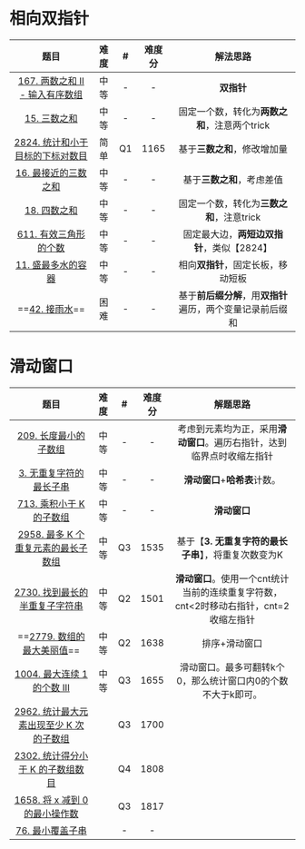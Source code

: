 # 相向双指针

|                             题目                             | 难度 |  #   | 难度分 |                          解法思路                          |
| :----------------------------------------------------------: | :--: | :--: | :----: | :--------------------------------------------------------: |
| [167. 两数之和 II - 输入有序数组](https://leetcode.cn/problems/two-sum-ii-input-array-is-sorted/) | 中等 |  -   |   -    |                         **双指针**                         |
|      [15. 三数之和](https://leetcode.cn/problems/3sum/)      | 中等 |  -   |   -    |       固定一个数，转化为**两数之和**，注意两个trick        |
| [2824. 统计和小于目标的下标对数目](https://leetcode.cn/problems/count-pairs-whose-sum-is-less-than-target/) | 简单 |  Q1  |  1165  |                基于**三数之和**，修改增加量                |
| [16. 最接近的三数之和](https://leetcode.cn/problems/3sum-closest/) | 中等 |  -   |   -    |                 基于**三数之和**，考虑差值                 |
|      [18. 四数之和](https://leetcode.cn/problems/4sum/)      | 中等 |  -   |   -    |         固定一个数，转化为**三数之和**，注意trick          |
| [611. 有效三角形的个数](https://leetcode.cn/problems/valid-triangle-number/) | 中等 |  -   |   -    |         固定最大边，**两短边双指针**，类似【2824】         |
| [11. 盛最多水的容器](https://leetcode.cn/problems/container-with-most-water/) | 中等 |  -   |   -    |             相向**双指针**，固定长板，移动短板             |
| ==[42. 接雨水](https://leetcode.cn/problems/trapping-rain-water/)== | 困难 |  -   |   -    | 基于**前后缀分解**，用**双指针**遍历，两个变量记录前后缀和 |

# 滑动窗口

|                             题目                             | 难度 |  #   | 难度分 |                           解题思路                           |
| :----------------------------------------------------------: | :--: | :--: | :----: | :----------------------------------------------------------: |
| [209. 长度最小的子数组](https://leetcode.cn/problems/minimum-size-subarray-sum/) | 中等 |  -   |   -    | 考虑到元素均为正，采用**滑动窗口**。遍历右指针，达到临界点时收缩左指针 |
| [3. 无重复字符的最长子串](https://leetcode.cn/problems/longest-substring-without-repeating-characters/) | 中等 |  -   |   -    |                **滑动窗口**+**哈希表**计数。                 |
| [713. 乘积小于 K 的子数组](https://leetcode.cn/problems/subarray-product-less-than-k/) | 中等 |  -   |   -    |                         **滑动窗口**                         |
| [2958. 最多 K 个重复元素的最长子数组](https://leetcode.cn/problems/length-of-longest-subarray-with-at-most-k-frequency/) | 中等 |  Q3  |  1535  |     基于【**3. 无重复字符的最长子串**】，将重复次数变为K     |
| [2730. 找到最长的半重复子字符串](https://leetcode.cn/problems/find-the-longest-semi-repetitive-substring/) | 中等 |  Q2  |  1501  | **滑动窗口**。使用一个cnt统计当前的连续重复字符数，cnt<2时移动右指针，cnt=2收缩左指针 |
| ==[2779. 数组的最大美丽值](https://leetcode.cn/problems/maximum-beauty-of-an-array-after-applying-operation/)== | 中等 |  Q2  |  1638  |                        排序+滑动窗口                         |
| [1004. 最大连续 1 的个数 III](https://leetcode.cn/problems/max-consecutive-ones-iii/) | 中等 |  Q3  |  1655  | 滑动窗口。最多可翻转k个0，那么统计窗口内0的个数不大于k即可。 |
| [2962. 统计最大元素出现至少 K 次的子数组](https://leetcode.cn/problems/count-subarrays-where-max-element-appears-at-least-k-times/) |      |  Q3  |  1700  |                                                              |
| [2302. 统计得分小于 K 的子数组数目](https://leetcode.cn/problems/count-subarrays-with-score-less-than-k/) |      |  Q4  |  1808  |                                                              |
| [1658. 将 x 减到 0 的最小操作数](https://leetcode.cn/problems/minimum-operations-to-reduce-x-to-zero/) |      |  Q3  |  1817  |                                                              |
| [76. 最小覆盖子串](https://leetcode.cn/problems/minimum-window-substring/) |      |  -   |   -    |                                                              |

